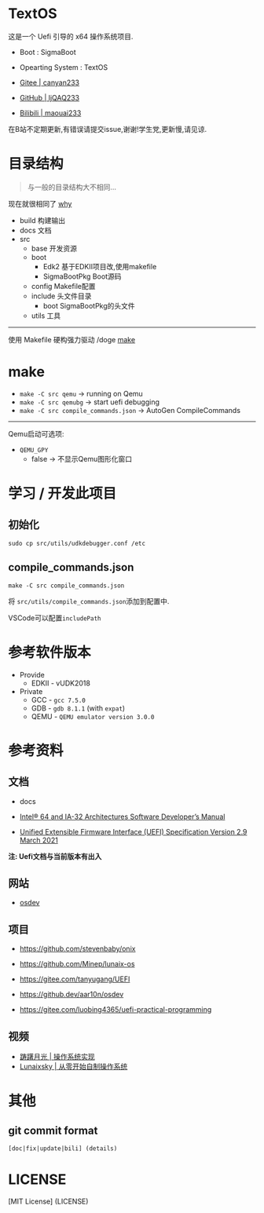 # TextOS

这是一个 Uefi 引导的 x64 操作系统项目.

- Boot : SigmaBoot
- Opearting System : TextOS

- [Gitee | canyan233](https://gitee.com/canyan233)
- [GitHub | ljQAQ233](https://github.com/ljQAQ233)
- [Bilibili | maouai233](https://space.bilibili.com/503518259)

在B站不定期更新,有错误请提交issue,谢谢!学生党,更新慢,请见谅.

# 目录结构

> 与一般的目录结构大不相同...

现在就很相同了 [why](docs/history.md)

- build 构建输出
- docs 文档
- src
   - base           开发资源
   - boot    
     - Edk2         基于EDKII项目改,使用makefile
     - SigmaBootPkg Boot源码
   - config         Makefile配置
   - include        头文件目录
      - boot        SigmaBootPkg的头文件
   - utils          工具

---

使用 Makefile 硬构强力驱动 /doge [make](#make)

# make

- `make -C src qemu` -> running on Qemu
- `make -C src qemubg` -> start uefi debugging
- `make -C src compile_commands.json` -> AutoGen CompileCommands

---

Qemu启动可选项:

- `QEMU_GPY`
   - false -> 不显示Qemu图形化窗口

# 学习 / 开发此项目

## 初始化

```shell
sudo cp src/utils/udkdebugger.conf /etc
```

## compile_commands.json

```shell
make -C src compile_commands.json
```

将 `src/utils/compile_commands.json`添加到配置中.

VSCode可以配置`includePath`

# 参考软件版本

- Provide
   - EDKII - vUDK2018
- Private
   - GCC - `gcc 7.5.0`
   - GDB - `gdb 8.1.1` (with `expat`)
   - QEMU - `QEMU emulator version 3.0.0`

# 参考资料

## 文档

- docs

- [Intel® 64 and IA-32 Architectures Software Developer’s Manual](https://www.intel.cn/content/www/cn/zh/developer/articles/technical/intel-sdm.html)
- [Unified Extensible Firmware Interface (UEFI) Specification Version 2.9 March 2021](https://uefi.org/specifications)

**注: Uefi文档与当前版本有出入**

## 网站

- [osdev](https://wiki.osdev.org)

## 项目

- <https://github.com/stevenbaby/onix>
- <https://github.com/Minep/lunaix-os>

- <https://gitee.com/tanyugang/UEFI>
- <https://github.dev/aar10n/osdev>
- <https://gitee.com/luobing4365/uefi-practical-programming>

## 视频

- [ 踌躇月光 | 操作系统实现 ](https://space.bilibili.com/491131440/channel/collectiondetail?sid=146887)
- [ Lunaixsky | 从零开始自制操作系统 ](https://space.bilibili.com/12995787/channel/collectiondetail?sid=196337)

# 其他

## git commit format

```
[doc|fix|update|bili] (details)
```

# LICENSE

[MIT License] (LICENSE)
